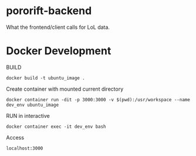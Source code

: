 # pororift-backend
What the frontend/client calls for LoL data.














# Docker Development 
BUILD
```
docker build -t ubuntu_image .
```

Create container with mounted current directory
```
docker container run -dit -p 3000:3000 -v $(pwd):/usr/workspace --name dev_env ubuntu_image
```

RUN in interactive
```
docker container exec -it dev_env bash
```

Access
```
localhost:3000
```